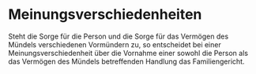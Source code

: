 # Meinungsverschiedenheiten

Steht die Sorge für die Person und die Sorge für das Vermögen des Mündels verschiedenen Vormündern zu, so entscheidet bei einer Meinungsverschiedenheit über die Vornahme einer sowohl die Person als das Vermögen des Mündels betreffenden Handlung das Familiengericht.